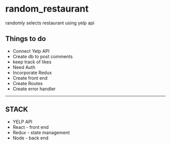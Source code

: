 # random_restaurant
randomly selects restaurant using yelp api

## Things to do
* Connect Yelp API
* Create db to post comments
* keep track of likes
* Need Auth
* Incorporate Redux
* Create front end
* Create Routes
* Create error handler


---------------------------------------------------
## STACK
* YELP API
* React - front end
* Redux - state management
* Node - back end
